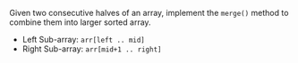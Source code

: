 
Given two consecutive halves of an array,
implement the `merge()` method to combine them into larger sorted array.

- Left Sub-array: `arr[left .. mid]`
- Right Sub-array: `arr[mid+1 .. right]`
